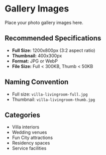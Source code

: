 # Gallery Images

Place your photo gallery images here.

## Recommended Specifications
- **Full Size:** 1200x800px (3:2 aspect ratio)
- **Thumbnail:** 400x300px
- **Format:** JPG or WebP
- **File Size:** Full < 300KB, Thumb < 50KB

## Naming Convention
- Full size: `villa-livingroom-full.jpg`
- Thumbnail: `villa-livingroom-thumb.jpg`

## Categories
- Villa interiors
- Wedding venues
- Fun City attractions
- Residency spaces
- Service facilities
